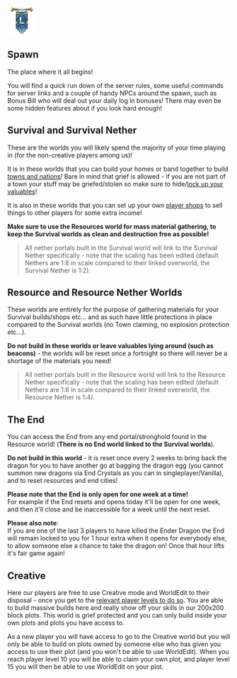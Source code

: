 ![ribbon](images/L-ribbon.png) 

## Spawn

The place where it all begins!

You will find a quick run down of the server rules, some useful commands for server links and a couple of handy NPCs around the spawn, such as Bonus Bill who will deal out your daily log in bonuses!
There may even be some hidden features about if you look hard enough!


## Survival and Survival Nether

These are the worlds you will likely spend the majority of your time playing in (for the non-creative players among us)! 

It is in these worlds that you can build your homes or band together to build [towns and nations](https://legioncraft.co.uk/wiki/towny.html)! 
Bare in mind that grief is allowed - if you are not part of a town your stuff may be griefed/stolen so make sure to hide/[lock up your valuables](https://legioncraft.co.uk/wiki/lwc.html)!

It is also in these worlds that you can set up your own [player shops](https://legioncraft.co.uk/wiki/shops.html) to sell things to other players for some extra income!

**Make sure to use the Resources world for mass material gathering, to keep the Survival worlds as clean and destruction free as possible!**

> All nether portals built in the Survival world will link to the Survival Nether specifically - note that the scaling has been edited (default Nethers are 1:8 in scale compared to their linked overworld, the Survival Nether is 1:2).


## Resource and Resource Nether Worlds

These worlds are entirely for the purpose of gathering materials for your Survival builds/shops etc... and as such have little protections in place compared to the Survival worlds (no Town claiming, no explosion protection etc...).

**Do not build in these worlds or leave valuables lying around (such as beacons)** - the worlds will be reset once a fortnight so there will never be a shortage of the materials you need!

> All nether portals built in the Resource world will link to the Resource Nether specifically - note that the scaling has been edited (default Nethers are 1:8 in scale compared to their linked overworld, the Resource Nether is 1:4).


## The End

You can access the End from any end portal/stronghold found in the Resource world! (**There is no End world linked to the Survival worlds**).

**Do not build in this world** - it is reset once every 2 weeks to bring back the dragon for you to have another go at bagging the dragon egg (you cannot summon new dragons via End Crystals as you can in singleplayer/Vanilla), and to reset resources and end cities!

**Please note that the End is only open for one week at a time!**<br>
For example if the End resets and opens today it'll be open for one week, and then it'll close and be inaccessible for a week until the next reset.

**Please also note**:<br>
If you are one of the last 3 players to have killed the Ender Dragon the End will remain locked to you for 1 hour extra when it opens for everybody else, to allow someone else a chance to take the dragon on! Once that hour lifts it's fair game again!

## Creative

Here our players are free to use Creative mode and WorldEdit to their disposal - once you get to the [relevant player levels to do so](https://legioncraft.co.uk/wiki/levels.html). 
You are able to build massive builds here and really show off your skills in our 200x200 block plots. This world is grief protected and you can only build inside your own plots and plots you have access to.

As a new player you will have access to go to the Creative world but you will only be able to build on plots owned by someone else who has given you access to use their plot (and you won't be able to use WorldEdit). When you reach player level 10 you will be able to claim your own plot, and player level 15 you will then be able to use WorldEdit on your plot.
